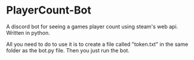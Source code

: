 # PlayerCount-Bot
A discord bot for seeing a games player count using steam's web api. Written in python.

All you need to do to use it is to create a file called "token.txt" in the same folder as the bot.py file. Then you just run the bot.
